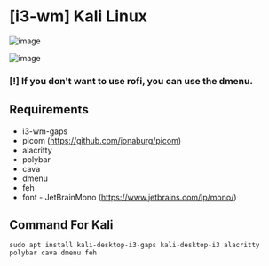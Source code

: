 # [i3-wm] Kali Linux

![image](https://github.com/user-attachments/assets/58a49c1e-416a-404e-ab86-b35216f1b2af)

![image](https://github.com/user-attachments/assets/bcd3ff65-45b1-43ce-9ee7-f9ab9b3ef7b7)

### [!] If you don't want to use rofi, you can use the dmenu. 

## Requirements
- i3-wm-gaps
- picom (https://github.com/jonaburg/picom)
- alacritty
- polybar
- cava
- dmenu
- feh
- font - JetBrainMono (https://www.jetbrains.com/lp/mono/)

## Command For Kali
```
sudo apt install kali-desktop-i3-gaps kali-desktop-i3 alacritty polybar cava dmenu feh
```

